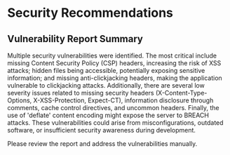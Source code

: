# Security Recommendations

## Vulnerability Report Summary
Multiple security vulnerabilities were identified. The most critical include missing Content Security Policy (CSP) headers, increasing the risk of XSS attacks; hidden files being accessible, potentially exposing sensitive information; and missing anti-clickjacking headers, making the application vulnerable to clickjacking attacks. Additionally, there are several low severity issues related to missing security headers (X-Content-Type-Options, X-XSS-Protection, Expect-CT), information disclosure through comments, cache control directives, and uncommon headers. Finally, the use of 'deflate' content encoding might expose the server to BREACH attacks. These vulnerabilities could arise from misconfigurations, outdated software, or insufficient security awareness during development.

Please review the report and address the vulnerabilities manually.
